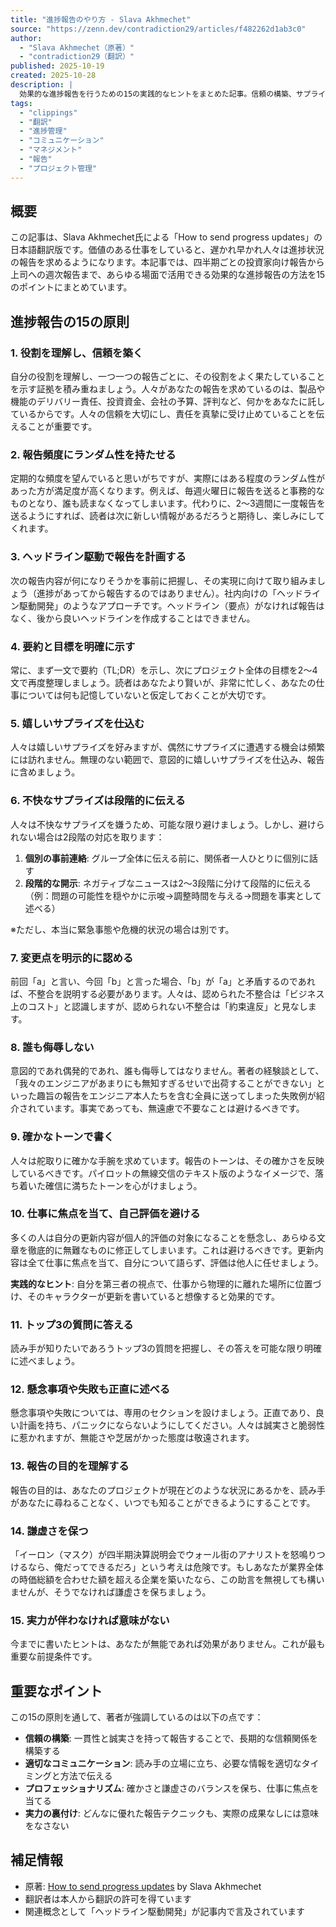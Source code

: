```yaml
---
title: "進捗報告のやり方 - Slava Akhmechet"
source: "https://zenn.dev/contradiction29/articles/f482262d1ab3c0"
author:
  - "Slava Akhmechet（原著）"
  - "contradiction29（翻訳）"
published: 2025-10-19
created: 2025-10-28
description: |
  効果的な進捗報告を行うための15の実践的なヒントをまとめた記事。信頼の構築、サプライズの扱い方、変更の伝え方、適切なトーンの設定など、プロジェクト報告における重要な要素を具体的に解説。Slava Akhmechet氏の英語記事を日本語に翻訳したもの。
tags:
  - "clippings"
  - "翻訳"
  - "進捗管理"
  - "コミュニケーション"
  - "マネジメント"
  - "報告"
  - "プロジェクト管理"
---
```


## 概要

この記事は、Slava Akhmechet氏による「How to send progress updates」の日本語翻訳版です。価値のある仕事をしていると、遅かれ早かれ人々は進捗状況の報告を求めるようになります。本記事では、四半期ごとの投資家向け報告から上司への週次報告まで、あらゆる場面で活用できる効果的な進捗報告の方法を15のポイントにまとめています。

## 進捗報告の15の原則

### 1. 役割を理解し、信頼を築く

自分の役割を理解し、一つ一つの報告ごとに、その役割をよく果たしていることを示す証拠を積み重ねましょう。人々があなたの報告を求めているのは、製品や機能のデリバリー責任、投資資金、会社の予算、評判など、何かをあなたに託しているからです。人々の信頼を大切にし、責任を真摯に受け止めていることを伝えることが重要です。

### 2. 報告頻度にランダム性を持たせる

定期的な頻度を望んでいると思いがちですが、実際にはある程度のランダム性があった方が満足度が高くなります。例えば、毎週火曜日に報告を送ると事務的なものとなり、誰も読まなくなってしまいます。代わりに、2〜3週間に一度報告を送るようにすれば、読者は次に新しい情報があるだろうと期待し、楽しみにしてくれます。

### 3. ヘッドライン駆動で報告を計画する

次の報告内容が何になりそうかを事前に把握し、その実現に向けて取り組みましょう（進捗があってから報告するのではありません）。社内向けの「ヘッドライン駆動開発」のようなアプローチです。ヘッドライン（要点）がなければ報告はなく、後から良いヘッドラインを作成することはできません。

### 4. 要約と目標を明確に示す

常に、まず一文で要約（TL;DR）を示し、次にプロジェクト全体の目標を2〜4文で再度整理しましょう。読者はあなたより賢いが、非常に忙しく、あなたの仕事については何も記憶していないと仮定しておくことが大切です。

### 5. 嬉しいサプライズを仕込む

人々は嬉しいサプライズを好みますが、偶然にサプライズに遭遇する機会は頻繁には訪れません。無理のない範囲で、意図的に嬉しいサプライズを仕込み、報告に含めましょう。

### 6. 不快なサプライズは段階的に伝える

人々は不快なサプライズを嫌うため、可能な限り避けましょう。しかし、避けられない場合は2段階の対応を取ります：

1. **個別の事前連絡**: グループ全体に伝える前に、関係者一人ひとりに個別に話す
2. **段階的な開示**: ネガティブなニュースは2〜3段階に分けて段階的に伝える（例：問題の可能性を穏やかに示唆→調整時間を与える→問題を事実として述べる）

※ただし、本当に緊急事態や危機的状況の場合は別です。

### 7. 変更点を明示的に認める

前回「a」と言い、今回「b」と言った場合、「b」が「a」と矛盾するのであれば、不整合を説明する必要があります。人々は、認められた不整合は「ビジネス上のコスト」と認識しますが、認められない不整合は「約束違反」と見なします。

### 8. 誰も侮辱しない

意図的であれ偶発的であれ、誰も侮辱してはなりません。著者の経験談として、「我々のエンジニアがあまりにも無知すぎるせいで出荷することができない」といった趣旨の報告をエンジニア本人たちを含む全員に送ってしまった失敗例が紹介されています。事実であっても、無遠慮で不要なことは避けるべきです。

### 9. 確かなトーンで書く

人々は舵取りに確かな手腕を求めています。報告のトーンは、その確かさを反映しているべきです。パイロットの無線交信のテキスト版のようなイメージで、落ち着いた確信に満ちたトーンを心がけましょう。

### 10. 仕事に焦点を当て、自己評価を避ける

多くの人は自分の更新内容が個人的評価の対象になることを懸念し、あらゆる文章を徹底的に無難なものに修正してしまいます。これは避けるべきです。更新内容は全て仕事に焦点を当て、自分について語らず、評価は他人に任せましょう。

**実践的なヒント**: 自分を第三者の視点で、仕事から物理的に離れた場所に位置づけ、そのキャラクターが更新を書いていると想像すると効果的です。

### 11. トップ3の質問に答える

読み手が知りたいであろうトップ3の質問を把握し、その答えを可能な限り明確に述べましょう。

### 12. 懸念事項や失敗も正直に述べる

懸念事項や失敗については、専用のセクションを設けましょう。正直であり、良い計画を持ち、パニックにならないようにしてください。人々は誠実さと脆弱性に惹かれますが、無能さや芝居がかった態度は敬遠されます。

### 13. 報告の目的を理解する

報告の目的は、あなたのプロジェクトが現在どのような状況にあるかを、読み手があなたに尋ねることなく、いつでも知ることができるようにすることです。

### 14. 謙虚さを保つ

「イーロン（マスク）が四半期決算説明会でウォール街のアナリストを怒鳴りつけるなら、俺だってできるだろ」という考えは危険です。もしあなたが業界全体の時価総額を合わせた額を超える企業を築いたなら、この助言を無視しても構いませんが、そうでなければ謙虚さを保ちましょう。

### 15. 実力が伴わなければ意味がない

今までに書いたヒントは、あなたが無能であれば効果がありません。これが最も重要な前提条件です。

## 重要なポイント

この15の原則を通して、著者が強調しているのは以下の点です：

- **信頼の構築**: 一貫性と誠実さを持って報告することで、長期的な信頼関係を構築する
- **適切なコミュニケーション**: 読み手の立場に立ち、必要な情報を適切なタイミングと方法で伝える
- **プロフェッショナリズム**: 確かさと謙虚さのバランスを保ち、仕事に焦点を当てる
- **実力の裏付け**: どんなに優れた報告テクニックも、実際の成果なしには意味をなさない

## 補足情報

- 原著: [How to send progress updates](https://www.spakhm.com/updates-howto) by Slava Akhmechet
- 翻訳者は本人から翻訳の許可を得ています
- 関連概念として「ヘッドライン駆動開発」が記事内で言及されています
